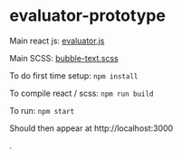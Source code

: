 # evaluator-prototype

Main react js: [evaluator.js](react/evaluator.js)

Main SCSS: [bubble-text.scss](SASS/bubble-text.scss)

To do first time setup: ```npm install```

To compile react / scss: ```npm run build```

To run: ```npm start```

Should then appear at http://localhost:3000

.
